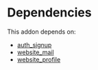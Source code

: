 # Dependencies

This addon depends on:

- [auth_signup](https://github.com/bringout/oca-ocb-security/tree/1ebe5c84cf7259a9afc320bc3b46260f401d65af/odoo-bringout-oca-ocb-auth_signup)
- [website_mail](https://github.com/bringout/oca-ocb-website/tree/cb9a46cc55f7bd1957cc3060c4c132de447e2276/odoo-bringout-oca-ocb-website_mail)
- [website_profile](https://github.com/bringout/oca-ocb-website/tree/cb9a46cc55f7bd1957cc3060c4c132de447e2276/odoo-bringout-oca-ocb-website_profile)
